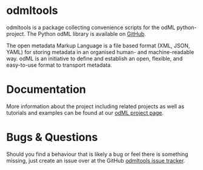# odmltools

odmltools is a package collecting convenience scripts for the odML python-project.
The Python odML library is available on [GitHub](https://github.com/G-Node/python-odml).

The open metadata Markup Language is a file based format (XML, JSON, YAML) for storing
metadata in an organised human- and machine-readable way. odML is an initiative to define
and establish an open, flexible, and easy-to-use format to transport metadata.

# Documentation

More information about the project including related projects as well as tutorials and
examples can be found at our [odML project page](https://g-node.github.io/python-odml).

# Bugs & Questions

Should you find a behaviour that is likely a bug or feel there is something missing,
just create an issue over at the GitHub [odmltools issue tracker](
https://github.com/G-Node/odmltools/issues).
